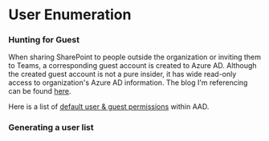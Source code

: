 # User Enumeration



### Hunting for Guest

When sharing SharePoint to people outside the organization or inviting them to Teams, a corresponding guest account is created to Azure AD. Although the created guest account is not a pure insider, it has wide read-only access to organization's Azure AD information. The blog I'm referencing can be found [here](https://aadinternals.com/post/quest\_for\_guest/).

Here is a list of [default user & guest permissions](https://learn.microsoft.com/en-us/entra/fundamentals/users-default-permissions#compare-member-and-guest-default-permissions) within AAD.

### Generating a user list

